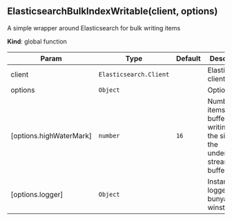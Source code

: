 <a name="ElasticsearchBulkIndexWritable"></a>
## ElasticsearchBulkIndexWritable(client, options)
A simple wrapper around Elasticsearch for bulk writing items

**Kind**: global function  

| Param | Type | Default | Description |
| --- | --- | --- | --- |
| client | <code>Elasticsearch.Client</code> |  | Elasticsearch client |
| options | <code>Object</code> |  | Options |
| [options.highWaterMark] | <code>number</code> | <code>16</code> | Number of items to buffer before writing. Also the size of the underlying stream buffer. |
| [options.logger] | <code>Object</code> |  | Instance of a logger like bunyan or winston |

